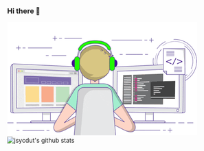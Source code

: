 ### Hi there 👋

<!--
**jsycdut/jsycdut** is a ✨ _special_ ✨ repository because its `README.md` (this file) appears on your GitHub profile.

Here are some ideas to get you started:

- 🔭 I’m currently working on ...
- 🌱 I’m currently learning ...
- 👯 I’m looking to collaborate on ...
- 🤔 I’m looking for help with ...
- 💬 Ask me about ...
- 📫 How to reach me: ...
- 😄 Pronouns: ...
- ⚡ Fun fact: ...
-->
![funny-coding-gif](https://github.com/jsycdut/photos/blob/master/funny/fancy-coding.gif?raw=true) ![jsycdut's github stats](https://github-readme-stats.vercel.app/api?username=jsycdut&show_icons=true&theme=buefy)
